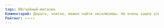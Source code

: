 ```yaml
---
tags: DB/чайный-магазин
Комментарий: Дорого, элитно, можно найти эксклюзивы. Не очень зашла атмосфера в самой чайной на Бауманской относительно других чайных. На сайте все чаи дорогие, если прийти в магазин - можно взять по нормальным ценам.
Рейтинг: ⭐️⭐️⭐️⭐️
---
```

